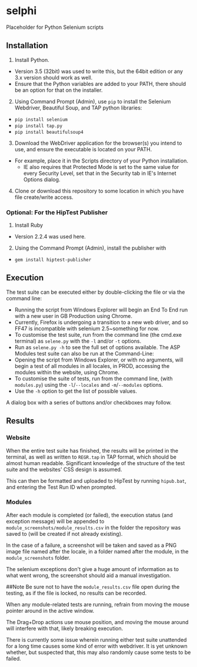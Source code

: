 # selphi
Placeholder for Python Selenium scripts

## Installation
1. Install Python.
  * Version 3.5 (32bit) was used to write this, but the 64bit edition or any 3.x version should work as well.
  * Ensure that the Python variables are added to your PATH, there should be an option for that on the installer.
2. Using Command Prompt (Admin), use `pip` to install the Selenium Webdriver, Beautiful Soup, and TAP python libraries:
  * `pip install selenium`
  * `pip install tap.py`
  * `pip install beautifulsoup4`
3. Download the WebDriver application for the browser(s) you intend to use, and ensure the executable is located on your PATH.
  * For example, place it in the Scripts directory of your Python installation.
	* IE also requires that Protected Mode is set to the same value for every Security Level, set that in  the Security tab in IE's Internet Options dialog.
4. Clone or download this repository to some location in which you have file create/write access.
### Optional: For the HipTest Publisher
1. Install Ruby
  * Version 2.2.4 was used here.
2. Using the Command Prompt (Admin), install the publisher with
  * `gem install hiptest-publisher`

## Execution
The test suite can be executed either by double-clicking the file or via the command line:
* Running the script from Windows Explorer will begin an End To End run with a new user in GB Production using Chrome.
* Currently, Firefox is undergoing a transition to a new web driver, and so FF47 is incompatible with selenium 2.5~something for now.
* To customise the test suite, run from the command line (the cmd.exe terminal) as `selene.py` with the `-l` and/or `-t` options.
* Run as `selene.py -h` to see the full set of options available.
The ASP Modules test suite can also be run at the Command-Line:
* Opening the script from Windows Explorer, or with no arguments, will begin a test of all modules in all locales, in PROD, accessing the modules within the website, using Chrome.
* To customise the suite of tests, run from the command line, (with `modules.py`) using the `-l`/`--locales` and `-m`/`--modules` options.
* Use the `-h` option to get the list of possible values.

A dialog box with a series of buttons and/or checkboxes may follow.

## Results
### Website
When the entire test suite has finished, the results will be printed in the terminal, as well as written to `REGR.tap` in TAP format, which should be almost human readable. Significant knowledge of the structure of the test suite and the websites' CSS design is assumed.

This can then be formatted and uploaded to HipTest by running `hipub.bat`, and entering the Test Run ID when prompted.

### Modules
After each module is completed (or failed), the execution status (and exception message) will be appended to `module_screenshots/module_results.csv` in the folder the repository was saved to (will be created if not already existing).

In the case of a failure, a screenshot will be taken and saved as a PNG image file named after the locale, in a folder named after the module, in the `module_screenshots` folder.

The selenium exceptions don't give a huge amount of information as to what went wrong, the screenshot should aid a manual investigation.

##Note
Be sure not to have the `module_results.csv` file open during the testing, as if the file is locked, no results can be recorded.

When any module-related tests are running, refrain from moving the mouse pointer around in the active window.

The Drag+Drop actions use mouse position, and moving the mouse around will interfere with that, likely breaking execution.

There is currently some issue wherein running either test suite unattended for a long time causes some kind of error with webdriver. It is yet unknown whether, but suspected that, this may also randomly cause some tests to be failed.
